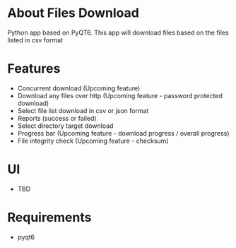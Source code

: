 # About Files Download
Python app based on PyQT6. This app will download files based on the files listed in csv format

# Features
* Concurrent download (Upcoming feature)
* Download any files over http (Upcoming feature - password protected download)
* Select file list download in csv or json format
* Reports (success or failed)
* Select directory target download
* Progress bar (Upcoming feature - download progress / overall progress)
* File integrity check (Upcoming feature - checksum)

# UI
* TBD

# Requirements
* pyqt6

